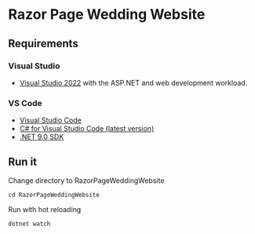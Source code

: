 # Razor Page Wedding Website

## Requirements

### Visual Studio

* [Visual Studio 2022](https://visualstudio.microsoft.com/vs/#download) with the ASP.NET and web development workload.

### VS Code

* [Visual Studio Code](https://code.visualstudio.com/download)
* [C# for Visual Studio Code (latest version)](https://marketplace.visualstudio.com/items?itemName=ms-dotnettools.csharp)
* [.NET 9.0 SDK](https://dotnet.microsoft.com/download/dotnet/9.0)

## Run it

Change directory to RazorPageWeddingWebsite

```shell
cd RazorPageWeddingWebsite
```

Run with hot reloading

```shell
dotnet watch
```

